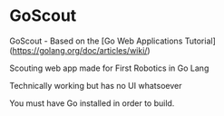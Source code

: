 # GoScout
 GoScout - Based on the [Go Web Applications Tutorial] (https://golang.org/doc/articles/wiki/)
 
 Scouting web app made for First Robotics in Go Lang
 
 Technically working but has no UI whatsoever
 
 You must have Go installed in order to build.
 
